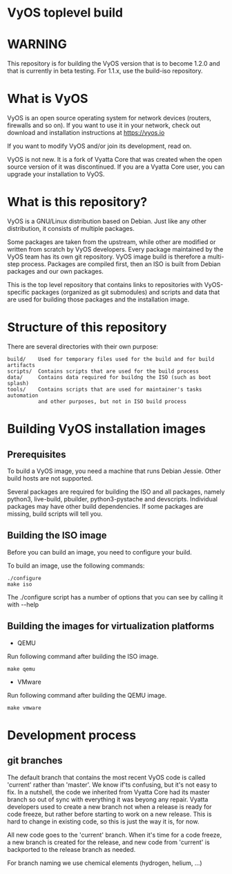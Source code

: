 VyOS toplevel build
===================

# WARNING

This repository is for building the VyOS version that is to become 1.2.0 and that is currently in beta testing.
For 1.1.x, use the build-iso repository.


# What is VyOS

VyOS is an open source operating system for network devices (routers, firewalls and so on).
If you want to use it in your network, check out download and installation instructions at https://vyos.io

If you want to modify VyOS and/or join its development, read on.

VyOS is not new. It is a fork of Vyatta Core that was created when the open source version of it was
discontinued. If you are a Vyatta Core user, you can upgrade your installation to VyOS.

# What is this repository?

VyOS is a GNU/Linux distribution based on Debian. Just like any other distribution, it consists of multiple
packages.

Some packages are taken from the upstream, while other are modified or written from scratch by VyOS developers.
Every package maintained by the VyOS team has its own git repository. VyOS image build is therefore a multi-step
process. Packages are compiled first, then an ISO is built from Debian packages and our own packages.

This is the top level repository that contains links to repositories with VyOS-specific packages (organized
as git submodules) and scripts and data that are used for building those packages and the installation image.

# Structure of this repository

There are several directories with their own purpose:

    build/    Used for temporary files used for the build and for build artifacts
    scripts/  Contains scripts that are used for the build process
    data/     Contains data required for buildng the ISO (such as boot splash)
    tools/    Contains scripts that are used for maintainer's tasks automation
              and other purposes, but not in ISO build process

# Building VyOS installation images

## Prerequisites

To build a VyOS image, you need a machine that runs Debian Jessie. Other build hosts are not supported.

Several packages are required for building the ISO and all packages, namely python3, live-build, pbuilder, python3-pystache and devscripts.
Individual packages may have other build dependencies. If some packages are missing, build scripts will tell you.

## Building the ISO image

Before you can build an image, you need to configure your build. 

To build an image, use the following commands:

```
./configure
make iso
```

The ./configure script has a number of options that you can see by calling it with --help

## Building the images for virtualization platforms

* QEMU

Run following command after building the ISO image.

```
make qemu
```

* VMware

Run following command after building the QEMU image.

```
make vmware
```

# Development process

## git branches

The default branch that contains the most recent VyOS code is called 'current' rather than 'master'.
We know if'ts confusing, but it's not easy to fix.
In a nutshell, the code we inherited from Vyatta Core had its master branch so out of sync with everything
it was beyong any repair. Vyatta developers used to create a new branch not when a release is ready for
code freeze, but rather before starting to work on a new release.
This is hard to change in existing code, so this is just the way it is, for now.

All new code goes to the 'current' branch. When it's time for a code freeze, a new branch is created
for the release, and new code from 'current' is backported to the release branch as needed.

For branch naming we use chemical elements (hydrogen, helium, ...)
